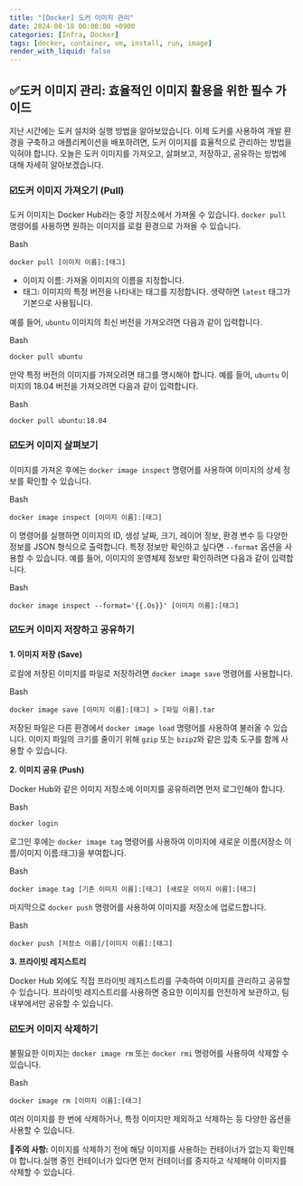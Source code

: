 ```yaml
---
title: "[Docker] 도커 이미지 관리"
date: 2024-08-18 00:00:00 +0900
categories: [Infra, Docker]
tags: [docker, container, vm, install, run, image]
render_with_liquid: false
---
```


## ✅도커 이미지 관리: 효율적인 이미지 활용을 위한 필수 가이드

지난 시간에는 도커 설치와 실행 방법을 알아보았습니다. 이제 도커를 사용하여 개발 환경을 구축하고 애플리케이션을 배포하려면, 도커 이미지를 효율적으로 관리하는 방법을 익혀야 합니다. 오늘은 도커 이미지를 가져오고, 살펴보고, 저장하고, 공유하는 방법에 대해 자세히 알아보겠습니다.

### ☑️도커 이미지 가져오기 (Pull)

도커 이미지는 Docker Hub라는 중앙 저장소에서 가져올 수 있습니다. `docker pull` 명령어를 사용하면 원하는 이미지를 로컬 환경으로 가져올 수 있습니다.

Bash

`docker pull [이미지 이름]:[태그]`

- 이미지 이름: 가져올 이미지의 이름을 지정합니다.
- 태그: 이미지의 특정 버전을 나타내는 태그를 지정합니다. 생략하면 `latest` 태그가 기본으로 사용됩니다.

예를 들어, `ubuntu` 이미지의 최신 버전을 가져오려면 다음과 같이 입력합니다.

Bash

`docker pull ubuntu`

만약 특정 버전의 이미지를 가져오려면 태그를 명시해야 합니다. 예를 들어, `ubuntu` 이미지의 18.04 버전을 가져오려면 다음과 같이 입력합니다.

Bash

`docker pull ubuntu:18.04`

### ☑️도커 이미지 살펴보기

이미지를 가져온 후에는 `docker image inspect` 명령어를 사용하여 이미지의 상세 정보를 확인할 수 있습니다.

Bash

`docker image inspect [이미지 이름]:[태그]`

이 명령어를 실행하면 이미지의 ID, 생성 날짜, 크기, 레이어 정보, 환경 변수 등 다양한 정보를 JSON 형식으로 출력합니다. 특정 정보만 확인하고 싶다면 `--format` 옵션을 사용할 수 있습니다. 예를 들어, 이미지의 운영체제 정보만 확인하려면 다음과 같이 입력합니다.

Bash

`docker image inspect --format='{{.Os}}' [이미지 이름]:[태그]`

### ☑️도커 이미지 저장하고 공유하기

**1. 이미지 저장 (Save)**

로컬에 저장된 이미지를 파일로 저장하려면 `docker image save` 명령어를 사용합니다.

Bash

`docker image save [이미지 이름]:[태그] > [파일 이름].tar`

저장된 파일은 다른 환경에서 `docker image load` 명령어를 사용하여 불러올 수 있습니다. 이미지 파일의 크기를 줄이기 위해 `gzip` 또는 `bzip2`와 같은 압축 도구를 함께 사용할 수 있습니다.

**2. 이미지 공유 (Push)**

Docker Hub와 같은 이미지 저장소에 이미지를 공유하려면 먼저 로그인해야 합니다.

Bash

`docker login`

로그인 후에는 `docker image tag` 명령어를 사용하여 이미지에 새로운 이름(저장소 이름/이미지 이름:태그)을 부여합니다.

Bash

`docker image tag [기존 이미지 이름]:[태그] [새로운 이미지 이름]:[태그]`

마지막으로 `docker push` 명령어를 사용하여 이미지를 저장소에 업로드합니다.

Bash

`docker push [저장소 이름]/[이미지 이름]:[태그]`

**3. 프라이빗 레지스트리**

Docker Hub 외에도 직접 프라이빗 레지스트리를 구축하여 이미지를 관리하고 공유할 수 있습니다. 프라이빗 레지스트리를 사용하면 중요한 이미지를 안전하게 보관하고, 팀 내부에서만 공유할 수 있습니다.

### ☑️도커 이미지 삭제하기

불필요한 이미지는 `docker image rm` 또는 `docker rmi` 명령어를 사용하여 삭제할 수 있습니다.

Bash

`docker image rm [이미지 이름]:[태그]`

여러 이미지를 한 번에 삭제하거나, 특정 이미지만 제외하고 삭제하는 등 다양한 옵션을 사용할 수 있습니다.

📌**주의 사항:** 이미지를 삭제하기 전에 해당 이미지를 사용하는 컨테이너가 없는지 확인해야 합니다.실행 중인 컨테이너가 있다면 먼저 컨테이너를 중지하고 삭제해야 이미지를 삭제할 수 있습니다.
